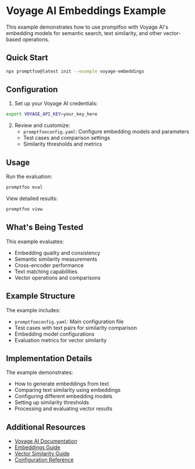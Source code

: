 # Voyage AI Embeddings Example

This example demonstrates how to use promptfoo with Voyage AI's embedding models for semantic search, text similarity, and other vector-based operations.

## Quick Start

```bash
npx promptfoo@latest init --example voyage-embeddings
```

## Configuration

1. Set up your Voyage AI credentials:

```bash
export VOYAGE_API_KEY=your_key_here
```

2. Review and customize:
   - `promptfooconfig.yaml`: Configure embedding models and parameters
   - Test cases and comparison settings
   - Similarity thresholds and metrics

## Usage

Run the evaluation:

```bash
promptfoo eval
```

View detailed results:

```bash
promptfoo view
```

## What's Being Tested

This example evaluates:

- Embedding quality and consistency
- Semantic similarity measurements
- Cross-encoder performance
- Text matching capabilities
- Vector operations and comparisons

## Example Structure

The example includes:

- `promptfooconfig.yaml`: Main configuration file
- Test cases with text pairs for similarity comparison
- Embedding model configurations
- Evaluation metrics for vector similarity

## Implementation Details

The example demonstrates:

- How to generate embeddings from text
- Comparing text similarity using embeddings
- Configuring different embedding models
- Setting up similarity thresholds
- Processing and evaluating vector results

## Additional Resources

- [Voyage AI Documentation](https://docs.voyageai.com/)
- [Embeddings Guide](https://promptfoo.dev/docs/guides/embeddings)
- [Vector Similarity Guide](https://promptfoo.dev/docs/guides/vector-similarity)
- [Configuration Reference](https://promptfoo.dev/docs/configuration/)
